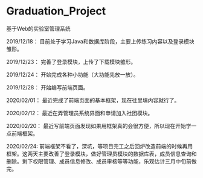 # Graduation_Project
基于Web的实验室管理系统

2019/12/18：
目前处于学习Java和数据库阶段，主要上传练习内容以及登录模块雏形。

2019/12/23：
完善了登录模块，上传了下载模块雏形。

2019/12/24：
开始完成各种小功能（大功能先放一放）。

2019/12/28：
开始编写前端页面。

2020/02/01：
最近完成了前端页面的基本框架，现在往里填内容就行了。

2020/02/12：
最近在弄管理员系统界面和申请加入社团模块。

2020/02/20：
最近写前端页面发现如果用框架真的会很方便，所以现在开始学一点前端框架。

2020/02/24:
前端框架不看了，深坑，等项目完工之后回炉改造前端的时候再用框架。这两天主要改善了登录模块，做好管理员模块的数据库表，成员信息查询和删除。剩下权限管理、成员信息修改、成员审核等等功能，乐观估计三月中旬前做完。

